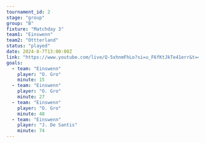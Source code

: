 ```yaml
---
tournament_id: 2
stage: "group"
group: "B"
fixture: "Matchday 3"
team1: "Einswenn"
team2: "Ottterland"
status: "played"
date: 2024-8-7T13:00:00Z
link: "https://www.youtube.com/live/Q-5xhnmFhLo?si=u_F6fKtJkTe41err&t=4488"
goals:
  - team: "Einswenn"
    player: "O. Gro"
    minute: 15
  - team: "Einswenn"
    player: "O. Gro"
    minute: 27
  - team: "Einswenn"
    player: "O. Gro"
    minute: 48
  - team: "Einswenn"
    player: "J. De Santis"
    minute: 74
---
```

